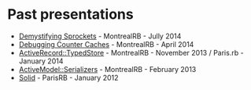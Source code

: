 # Past presentations

- [Demystifying Sprockets](http://byroot.github.io/presentations/sprockets/) - MontrealRB - Jully 2014
- [Debugging Counter Caches](http://www.montrealrb.com/2014/04/april-15th-meet-up/) - MontrealRB - April 2014
- [ActiveRecord::TypedStore](http://byroot.github.io/presentations/typed_store/) - MontrealRB - November 2013 / Paris.rb - January 2014
- [ActiveModel::Serializers](http://byroot.github.io/presentations/active_model_serializers/) - MontrealRB - February 2013
- [Solid](http://byroot.github.io/presentations/tigerlily-solid/static/) - ParisRB - January 2012
